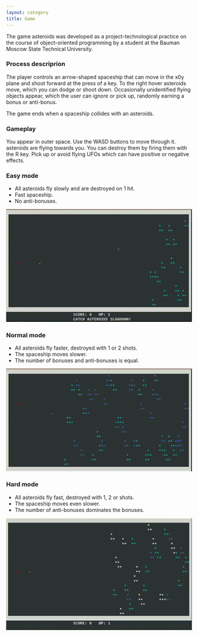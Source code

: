```yaml
---
layout: category
title: Game
---
```


The game asteroids was developed as a project-technological practice 
on the course of object-oriented programming by a student at the 
Bauman Moscow State Technical University.

### Process descriprion

The player controls an arrow-shaped spaceship that can move in the x0y plane and 
shoot forward at the press of a key. To the right hover asteroids move, which you 
can dodge or shoot down. Occasionally unidentified flying objects  appear, which 
the user can ignore or pick up, randomly earning a bonus or anti-bonus. 

The game ends when a spaceship collides with an asteroids.

### Gameplay

You appear in outer space. Use the WASD buttons to move through it. 
asteroids are flying towards you. You can destroy them by firing them with the R key. 
Pick up or avoid flying UFOs which can have positive or negative effects.

### Easy mode

* All asteroids fly slowly and are destroyed on 1 hit. 
* Fast spaceship.
* No anti-bonuses.

<img src='https://github.com/jexwerquez/asteroids/blob/main/files/easy.gif?raw=true'/>

### Normal mode

* All asteroids fly faster, destroyed with 1 or 2 shots. 
* The spaceship moves slower.
* The number of bonuses and anti-bonuses is equal.

<img src='https://github.com/jexwerquez/asteroids/blob/main/files/normal.gif?raw=true'/>

### Hard mode

* All asteroids fly fast, destroyed with 1, 2 or shots. 
* The spaceship moves even slower.
* The number of anti-bonuses dominates the bonuses.

<img src='https://github.com/jexwerquez/asteroids/blob/main/files/hard.gif?raw=true'/>
